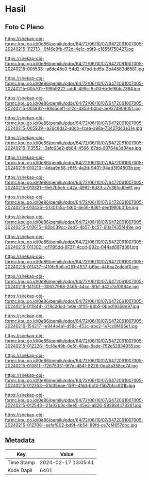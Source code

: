 # Hasil

## Foto C Plano

https://sirekap-obj-formc.kpu.go.id/0e86/pemilu/pdpr/64/72/06/10/07/6472061007005-20240215-112713--9f46c9fb-f72d-4e1c-b9f9-c1855f750427.jpg

https://sirekap-obj-formc.kpu.go.id/0e86/pemilu/pdpr/64/72/06/10/07/6472061007005-20240215-005533--a6de45c0-54d2-47bd-bd5b-2b44583d6581.jpg

https://sirekap-obj-formc.kpu.go.id/0e86/pemilu/pdpr/64/72/06/10/07/6472061007005-20240215-005701--f99b9222-addf-499c-8c00-6e1e98dc7364.jpg

https://sirekap-obj-formc.kpu.go.id/0e86/pemilu/pdpr/64/72/06/10/07/6472061007005-20240215-005832--98d5cef1-312c-4853-b0bd-ae937d908051.jpg

https://sirekap-obj-formc.kpu.go.id/0e86/pemilu/pdpr/64/72/06/10/07/6472061007005-20240215-005939--a26c8da2-a0cb-4cea-a98a-73427d43e31e.jpg

https://sirekap-obj-formc.kpu.go.id/0e86/pemilu/pdpr/64/72/06/10/07/6472061007005-20240215-113552--3afc63e2-db84-4566-87dd-60764e3d84ea.jpg

https://sirekap-obj-formc.kpu.go.id/0e86/pemilu/pdpr/64/72/06/10/07/6472061007005-20240215-010210--4daa9d58-c6f5-4a2d-9401-94ad3f04503b.jpg

https://sirekap-obj-formc.kpu.go.id/0e86/pemilu/pdpr/64/72/06/10/07/6472061007005-20240215-010321--9e57b5e5-c42a-4962-8d33-a7c36fcd0e61.jpg

https://sirekap-obj-formc.kpu.go.id/0e86/pemilu/pdpr/64/72/06/10/07/6472061007005-20240215-010435--5130155a-1860-4e56-836f-dee1980b0fbe.jpg

https://sirekap-obj-formc.kpu.go.id/0e86/pemilu/pdpr/64/72/06/10/07/6472061007005-20240215-010615--80b039cc-2eb5-4b57-bc57-60a7435f449e.jpg

https://sirekap-obj-formc.kpu.go.id/0e86/pemilu/pdpr/64/72/06/10/07/6472061007005-20240215-011302--cf1195dd-9727-4ccd-992c-044ad687d38f.jpg

https://sirekap-obj-formc.kpu.go.id/0e86/pemilu/pdpr/64/72/06/10/07/6472061007005-20240215-011437--410fc5b6-e261-4537-b6bc-446ea2cdcbf0.jpg

https://sirekap-obj-formc.kpu.go.id/0e86/pemilu/pdpr/64/72/06/10/07/6472061007005-20240216-141501--30637968-2465-44cc-8fbf-d42c7af0984e.jpg

https://sirekap-obj-formc.kpu.go.id/0e86/pemilu/pdpr/64/72/06/10/07/6472061007005-20240215-011844--218d2ddd-1e0e-4f05-94b5-0bbd19356e97.jpg

https://sirekap-obj-formc.kpu.go.id/0e86/pemilu/pdpr/64/72/06/10/07/6472061007005-20240216-154217--e944e4a1-d56c-453c-abc2-1e7cc8f495e1.jpg

https://sirekap-obj-formc.kpu.go.id/0e86/pemilu/pdpr/64/72/06/10/07/6472061007005-20240215-012226--5c18e49b-0e5f-48aa-8ade-752e52834955.jpg

https://sirekap-obj-formc.kpu.go.id/0e86/pemilu/pdpr/64/72/06/10/07/6472061007005-20240215-010811--72675351-9f7d-484f-8226-0ea3a358ce74.jpg

https://sirekap-obj-formc.kpu.go.id/0e86/pemilu/pdpr/64/72/06/10/07/6472061007005-20240215-012353--51d35eae-1591-4fdd-bcf4-f5b7bfcc801b.jpg

https://sirekap-obj-formc.kpu.go.id/0e86/pemilu/pdpr/64/72/06/10/07/6472061007005-20240215-012543--21a02b3c-8ee5-45e3-a826-592984c78261.jpg

https://sirekap-obj-formc.kpu.go.id/0e86/pemilu/pdpr/64/72/06/10/07/6472061007005-20240215-012708--eefaf802-bd9f-4b54-89fd-ce7cf4657dbc.jpg


## Metadata

| Key        | Value               |
| ---------- | ------------------- |
| Time Stamp | 2024-02-17 13:05:41 |
| Kode Dapil | 6401                |



